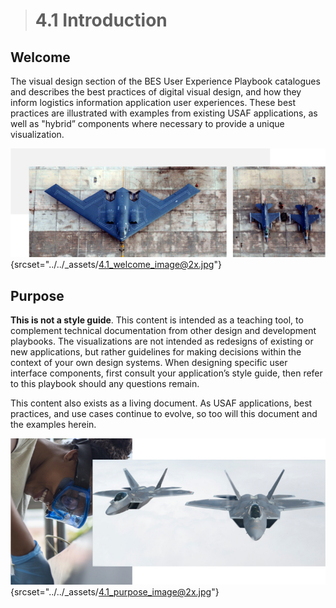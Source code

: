 > # **4.1** Introduction

## Welcome

The visual design section of the BES User Experience Playbook catalogues and describes the best practices of digital visual design, and how they inform logistics information application user experiences. These best practices are illustrated with examples from existing USAF applications, as well as "hybrid” components where necessary to provide a unique visualization.  


![4.1](../_assets/4.1_welcome_image@1x.jpg){srcset="../../_assets/4.1_welcome_image@2x.jpg"}

## Purpose

**This is not a style guide**. This content is intended as a teaching tool, to complement technical documentation from other design and development playbooks. The visualizations are not intended as redesigns of existing or new applications, but rather guidelines for making decisions within the context of your own design systems. When designing specific user interface components, first consult your application’s style guide, then refer to this playbook should any questions remain. 

This content also exists as a living document. As USAF applications, best practices, and use cases continue to evolve, so too will this document and the examples herein. 


![4.1](../_assets/4.1_purpose_image.jpg){srcset="../../_assets/4.1_purpose_image@2x.jpg"}
